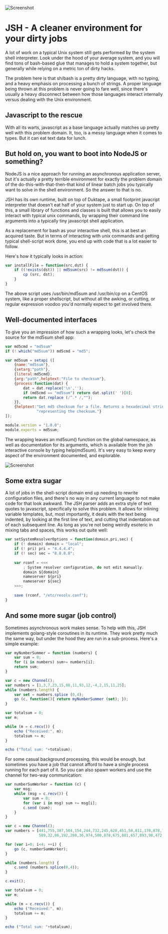 ![Screenshot](doc/img/ss1.png "JSH in action")

# JSH - A cleaner environment for your dirty jobs

A lot of work on a typical Unix system still gets performed by the system
shell interpreter. Look under the hood of your average system, and you will
find tons of bash-based glue that manages to hold a system together, but
generally while relying on a metric ton of dirty hacks.

The problem here is that sh/bash is a pretty dirty language, with no typing,
and a heavy emphasis on processing a bunch of strings. A proper language
being thrown at this problem is never going to fare well, since there's
usually a heavy disconnect between how those languages interact internally
versus dealing with the Unix environment.

## Javascript to the rescue

With all its warts, javascript as a base language actually matches up pretty
well with this problem domain. It, too, is a messy language when it comes
to types. But it can eat text data for lunch.

## But hold on, you want to boot into NodeJS or something?

NodeJS is a nice approach for running an asynchronous application server,
but it's actually a pretty terrible environment for exactly the problem
domain of the do-this-with-that-then-that kind of linear batch
jobs you typically want to solve in the shell environment. So the
answer to that is no.

JSH has its own runtime, built on top of Duktape, a small footprint
javacript interpreter that doesn't eat half of your system just to start
up. On top of this, a small library of functions and classes is built
that allows you to easily interact with typical unix commands, by wrapping
their command line arguments into a typically tiny javascript shell
application.

As a replacement for bash as your interactive shell, this is at best an
acquired taste. But in terms of interacting with unix commands and getting
typical shell-script work done, you end up with code that is a lot easier
to follow.

Here's how it typically looks in action:

```javascript
var installFile = function(src,dst) {
    if ((!exists(dst)) || md5sum(src) != md5sum(dst)) {
        cp (src, dst);
    }
}
```

The above script uses /usr/bin/md5sum and /usr/bin/cp on a CentOS system,
like a proper shellscript, but without all the awking, or cutting, or
regular expression voodoo you'd normally expect to get involved there.

## Well-documented interfaces

To give you an impression of how such a wrapping looks, let's check the
source for the md5sum shell app:

```javascript
var md5cmd = "md5sum"
if (! which("md5sum")) md5cmd = "md5";

var md5sum = setapi ([
    {name:"md5sum"},
    {setarg:"path"},
    {literal:md5cmd},
    {arg:"path",helptext:"File to checksum"},
    {process:function(dat) {
        dat = dat.replace('\n','');
        if (md5cmd == "md5sum") return dat.split(' ')[0];
        return dat.replace (/^.* /,"");
    }},
    {helptext:"Get md5 checksum for a file. Returns a hexadecimal string "+
              "representing the checksum."}
]);

module.version = "1.0.0";
module.exports = md5sum;
```

The wrapping leaves an md5sum() function on the global namespace, as well
as documentation for its arguments, which is available from the jsh
interactive console by typing help(md5sum). It's very easy to keep every
aspect of the environment documented, and explorable.

![Screenshot](doc/img/ss2.png "JSH help system")

## Some extra sugar

A lot of jobs in the shell-script domain end up needing to rewrite
configuration files, and there's no way in any current language to not
make code for that look awkward. The JSH parser adds an extra style
of text quotes to javascript, specifically to solve this problem. It
allows for inlining variable templates, but, most importantly, it deals
with the text being indented, by looking at the first line of text, and
cutting that indentation out of each subsequent line. As long as you're
not being weirdly esoteric in mixing tabs and spaces, this works out
quite well:
```javascript
var setSystemResolverOptions = function(domain,pri,sec) {
    if (! domain) domain = "local";
    if (! pri) pri = "4.4.4.4";
    if (! sec) sec = "8.8.8.8";
    
    var rconf = <<<
        ; System resolver configuration, do not edit manually.
        domain ${domain}
        nameserver ${pri}
        nameserver ${sec}
    >>>;
    
    save (rconf, "/etc/resolv.conf");
}
```

## And some more sugar (job control)

Sometimes asynchronous work makes sense. To help with this, JSH implements
golang-style coroutines in its runtime. They work pretty much the same way,
but under the hood they are run in a sub-process. Here's a simple example:

```javascript
var myNumberSummer = function (numbers) {
    var sum = 0;
    for (i in numbers) sum+= numbers[i];
    return sum;
}

var c = new Channel();
var numbers = [1,3,7,23,15,88,11,93,12,-4,2,15,11,25];
while (numbers.length) {
    var set = numbers.splice (0,4);
    go (c, function(){ return myNumberSummer (set); });
}

var totalsum = 0;
var m;

while (m = c.recv()) {
    echo ("Received:", m);
    totalsum += m;
}

echo ("Total sum: "+totalsum);
```

For some casual background processing, this would be enough, but sometimes
you have a job that cannot afford to have a single process running for each
part of it. So you can also spawn workers and use the channel for two-way
communication:

```javascript
var numberSumWorker = function (c) {
    var msg;
    while (msg = c.recv()) {
        var sum = 0;
        for (var i in msg) sum += msg[i];
	    c.send (sum);
    }
}

var c = new Channel();
var numbers = [441,755,387,504,154,244,732,245,620,451,58,811,170,878,71,975,
               589,32,86,192,288,36,974,500,878,675,881,657,893,98,472,325];

for (var i=0; i<4; ++i) {
    go (c, numberSumWorker);
}

while (numbers.length) {
    c.send (numbers.splice(0,4));
}

c.exit();

var totalsum = 0;
var m;

while (m = c.recv()) {
    echo ("Received:", m);
    totalsum += m;
}

echo ("Total sum: "+totalsum);
```
